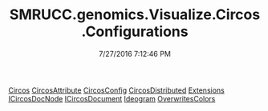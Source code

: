 ﻿---
title: SMRUCC.genomics.Visualize.Circos.Configurations
date: 7/27/2016 7:12:46 PM
---

[Circos](T-SMRUCC.genomics.Visualize.Circos.Configurations.Circos.html)
[CircosAttribute](T-SMRUCC.genomics.Visualize.Circos.Configurations.CircosAttribute.html)
[CircosConfig](T-SMRUCC.genomics.Visualize.Circos.Configurations.CircosConfig.html)
[CircosDistributed](T-SMRUCC.genomics.Visualize.Circos.Configurations.CircosDistributed.html)
[Extensions](T-SMRUCC.genomics.Visualize.Circos.Configurations.Extensions.html)
[ICircosDocNode](T-SMRUCC.genomics.Visualize.Circos.Configurations.ICircosDocNode.html)
[ICircosDocument](T-SMRUCC.genomics.Visualize.Circos.Configurations.ICircosDocument.html)
[Ideogram](T-SMRUCC.genomics.Visualize.Circos.Configurations.Ideogram.html)
[OverwritesColors](T-SMRUCC.genomics.Visualize.Circos.Configurations.OverwritesColors.html)
